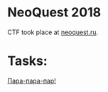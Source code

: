 # NeoQuest 2018 

CTF took place at [neoquest.ru](https://neoquest.ru/2018/). 

# Tasks: 

[Пара-пара-пар!](./Para-para-par) 